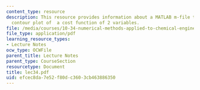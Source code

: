 ```yaml
---
content_type: resource
description: This resource provides information about a MATLAB m-file that makes a
  contour plot of  a cost function of 2 variables.
file: /media/courses/10-34-numerical-methods-applied-to-chemical-engineering-fall-2005/efcec8da7e52f80dc3603cb463886350_lec34.pdf
file_type: application/pdf
learning_resource_types:
- Lecture Notes
ocw_type: OCWFile
parent_title: Lecture Notes
parent_type: CourseSection
resourcetype: Document
title: lec34.pdf
uid: efcec8da-7e52-f80d-c360-3cb463886350
---
```

